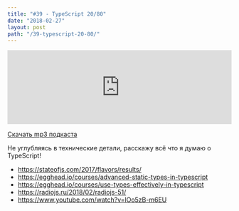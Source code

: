 ```yaml
---
title: "#39 - TypeScript 20/80"
date: "2018-02-27"
layout: post
path: "/39-typescript-20-80/"
---
```


<iframe width="100%" height="166" scrolling="no" frameborder="no" allow="autoplay" src="https://w.soundcloud.com/player/?url=https%3A//api.soundcloud.com/tracks/405966894&color=%23ff5500&auto_play=false&hide_related=true&show_comments=true&show_user=true&show_reposts=false&show_teaser=true"></iframe>

<a href="https://5minreact.podster.fm/39/download/audio.mp3?download=yes&media=file"><i class="fa fa-download"></i> Скачать mp3 подкаста</a>

Не углубляясь в технические детали, расскажу всё что я думаю о TypeScript!

- https://stateofjs.com/2017/flavors/results/
- https://egghead.io/courses/advanced-static-types-in-typescript
- https://egghead.io/courses/use-types-effectively-in-typescript
- https://radiojs.ru/2018/02/radiojs-51/
- https://www.youtube.com/watch?v=lOo5zB-m6EU
